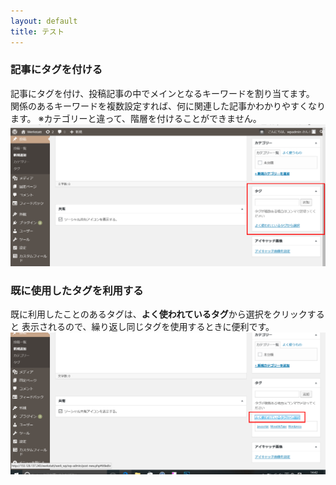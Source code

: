 ```yaml
---
layout: default
title: テスト
---
```


### 記事にタグを付ける
記事にタグを付け、投稿記事の中でメインとなるキーワードを割り当てます。
関係のあるキーワードを複数設定すれば、何に関連した記事かわかりやすくなります。
※カテゴリーと違って、階層を付けることができません。  
![記事にタグを付ける](./images/tag_1.png)  

### 既に使用したタグを利用する
既に利用したことのあるタグは、**よく使われているタグ**から選択をクリックすると
表示されるので、繰り返し同じタグを使用するときに便利です。
![よく使われているタグ](./images/tag_2.png) 

